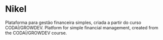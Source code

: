 # Nikel
Plataforma para gestão financeira simples, criada a partir do curso CODAÍ/GROWDEV.
Platform for simple financial management, created from the CODAÍ/GROWDEV course.
